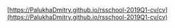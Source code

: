 [https://PalukhaDmitry.github.io/rsschool-2019Q1-cv/cv](https://PalukhaDmitry.github.io/rsschool-2019Q1-cv/cv)